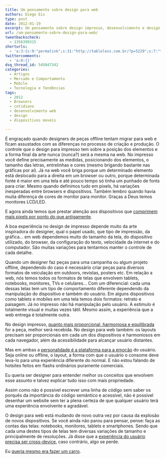 ```yaml
---
title: Um pensamento sobre design para web
authors: Diego Eis
type: post
date: 2012-01-19
excerpt: Um pensamento sobre design impresso, desenvolvimento e design para web.
url: /um-pensamento-sobre-design-para-web/
tweetbackscheck:
  - 1356399315
shorturls:
  - 'a:3:{s:9:"permalink";s:31:"http://tableless.com.br/?p=5229";s:7:"tinyurl";s:26:"http://tinyurl.com/6wo3xqp";s:4:"isgd";s:19:"http://is.gd/s4ARj9";}'
twittercomments:
  - 'a:0:{}'
dsq_thread_id: 545047342
categories:
  - Artigos
  - Mercado e Comportamento
  - Mobile
  - Tecnologia e Tendências
tags:
  - 2012
  - Browsers
  - cotidiano
  - desenvolvimento web
  - design
  - dispositivos moveis

---
```

É engraçado quando designers de peças offline tentam migrar para web e ficam assustados com as diferenças no processo de criação e produção. O controle que o design para impresso tem sobre a posição dos elementos e a forma final da arte nunca (nunca?) será a mesma na web. No impresso você define precisamente as medidas, posicionando dos elementos, o tamanho das letras, entrelinhas e cores (mesmo brigando bastante nas gráficas por aí). Já na web você briga porque um determinado elemento está deslocado para a direita em um browser ou outro, porque determinada fonte é maior em uma tela e até pouco tempo só tinha um punhado de fonts para criar. Mesmo quando definimos tudo em pixels, há variações inesperadas entre browsers e dispositivos. Também lembro quando havia muita diferença de cores de monitor para monitor. Graças a Deus temos monitores LCD/LED.
  
E agora ainda temos que prestar atenção aos dispositivos que [comprimem mais pixels por ponto do que antigamente][1].

A boa experiência no design de impresso depende muito da arte inspiradora do designer, qual o papel usado, que tipo de impressão, da gráfica&#8230; em web dependemos muito do tamanho da tela, do dispositivo utilizado, do browser, da configuração do texto, velocidade da internet e do computador. São muitas variações para tentarmos manter o controle de cada detalhe.

Quando um designer faz peças para uma campanha ou algum projeto offline, dependendo do caso é necessário criar peças para diversos formatos de veiculação em outdoors, revistas, posters etc. Em relação a web, nós temos todos os formatos de telas que envolvem tablets, notebooks, monitores, TVs e celulares&#8230; Com um diferencial: cada uma dessas telas tem um tipo de comportamento diferente dependendo da manipulação do dispositivo e também do usuário. Em alguns dispositivos como tablets e mobiles em uma tela temos dois formatos: retrato e paisagem. Já no impresso não há manipulação pelo usuário. A estimulo é totalmente visual e muitas vezes tátil. Mesmo assim, a experiência que a web entrega é totalmente outra.

No design impresso, [quanto mais proporcional, harmoniosa e equilibrada][2] for a peça, melhor será recebida. No design para web também: os layouts precisam ser proporcionais em cada um dos dispositivos e harmoniosos em cada navegador, além da acessibilidade para alcançar usuário distantes.

Mas em ambas a [personalidade é a plataforma para a emoção][3] do usuário. Seja online ou offline, o layout, a forma com que o usuário o consome deve leva-lo para uma experiência diferente do normal. E não estou falando de hotsites feitos em flashs ordinários puramente comerciais.

Eu queria ser designer para entender melhor os conceitos que envolvem esse assunto e talvez explicar tudo isso com mais propriedade.

Assim como não é possível escrever uma linha de código sem saber os porquês da importância do código semântico e acessível, não é possível desenhar um website sem ter a plena certeza de que qualquer usuário terá uma experiência envolvente e agradável.

O design para web está mudando de novo outra vez por causa da explosão de novos dispositivos. Se você ainda não parou para pensar, pense: faça as contas das telas: notebooks, monitores, tablets e smartphones. Sendo que cada uma destes tipos de telas tem diversas variações de tamanho e principalmente de resoluções. Já disse que a [experiência do usuário precisa ser cross-device][4], caso contrário, algo se perde.

Eu [queria mesmo era fazer um carro][5].

 [1]: http://www.alistapart.com/articles/a-pixel-identity-crisis/?utm_source=TablelessComBr&utm_medium=postLink&utm_campaign=citacaoTexto
 [2]: http://www.luli.com.br/2009/02/02/design-e-uma-conversa-revista-webdesign/?utm_source=TablelessComBr&utm_medium=link&utm_campaign=citacaoTexto
 [3]: http://www.alistapart.com/articles/personality-in-design/?utm_source=TablelessComBr&utm_medium=postLink&utm_campaign=citacaoTexto
 [4]: http://tableless.com.br/experiencia-cross-device/
 [5]: http://www.bmwblog.com/2008/08/08/behind-the-design-of-the-bmw-7-series/
